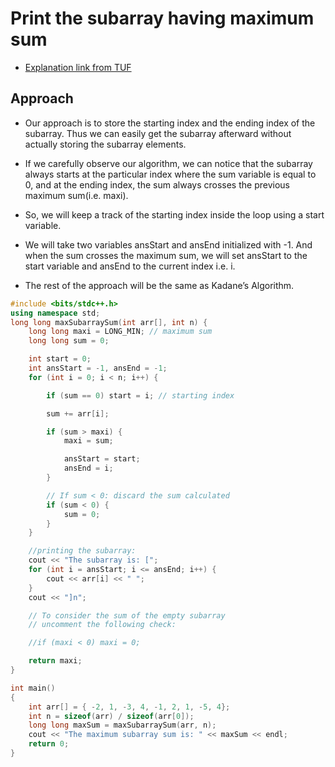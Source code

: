 # **Print the subarray having maximum sum**
- [Explanation link from TUF](https://takeuforward.org/data-structure/kadanes-algorithm-maximum-subarray-sum-in-an-array/)
## Approach
- Our approach is to store the starting index and the ending index of the subarray. Thus we can easily get the subarray afterward without actually storing the subarray elements.

- If we carefully observe our algorithm, we can notice that the subarray always starts at the particular index where the sum variable is equal to 0, and at the ending index, the sum always crosses the previous maximum sum(i.e. maxi).

- So, we will keep a track of the starting index inside the loop using a start variable.

- We will take two variables ansStart and ansEnd initialized with -1. And when the sum crosses the maximum sum, we will set ansStart to the start variable and ansEnd to the current index i.e. i.

- The rest of the approach will be the same as Kadane’s Algorithm.
  
```cpp
#include <bits/stdc++.h>
using namespace std;
long long maxSubarraySum(int arr[], int n) {
    long long maxi = LONG_MIN; // maximum sum
    long long sum = 0;

    int start = 0;
    int ansStart = -1, ansEnd = -1;
    for (int i = 0; i < n; i++) {

        if (sum == 0) start = i; // starting index

        sum += arr[i];

        if (sum > maxi) {
            maxi = sum;

            ansStart = start;
            ansEnd = i;
        }

        // If sum < 0: discard the sum calculated
        if (sum < 0) {
            sum = 0;
        }
    }

    //printing the subarray:
    cout << "The subarray is: [";
    for (int i = ansStart; i <= ansEnd; i++) {
        cout << arr[i] << " ";
    }
    cout << "]n";

    // To consider the sum of the empty subarray
    // uncomment the following check:

    //if (maxi < 0) maxi = 0;

    return maxi;
}

int main()
{
    int arr[] = { -2, 1, -3, 4, -1, 2, 1, -5, 4};
    int n = sizeof(arr) / sizeof(arr[0]);
    long long maxSum = maxSubarraySum(arr, n);
    cout << "The maximum subarray sum is: " << maxSum << endl;
    return 0;
}
```
